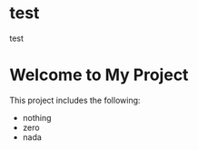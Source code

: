 # test

test

# Welcome to My Project

This project includes the following:
+ nothing
+ zero
+ nada
